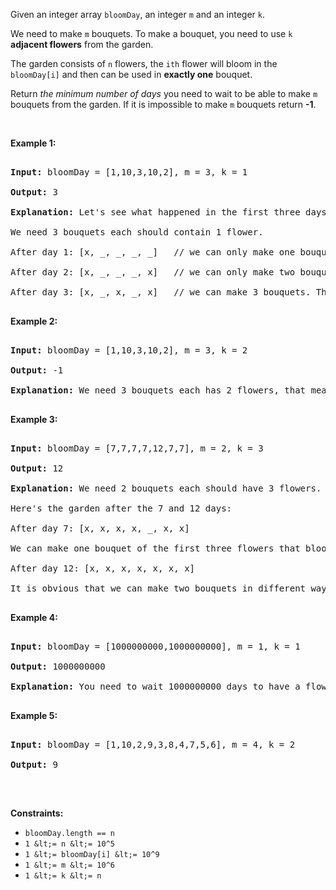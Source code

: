 Given an integer array `` bloomDay ``, an integer `` m `` and an integer `` k ``.

We need to make `` m ``&nbsp;bouquets. To make a bouquet,&nbsp;you need to use `` k `` __adjacent flowers__ from the garden.

The garden consists of `` n `` flowers, the `` ith `` flower will bloom in the `` bloomDay[i] ``&nbsp;and then can be used in&nbsp;__exactly one__ bouquet.

Return _the minimum number of days_ you need to wait to be able to make `` m `` bouquets from the garden. If it is impossible to make `` m `` bouquets return __-1__.

&nbsp;

__Example 1:__

<pre>
<strong>Input:</strong> bloomDay = [1,10,3,10,2], m = 3, k = 1
<strong>Output:</strong> 3
<strong>Explanation:</strong> Let's see what happened in the first three days. x means flower bloomed and _ means flower didn't bloom in the garden.
We need 3 bouquets each should contain 1 flower.
After day 1: [x, _, _, _, _]   // we can only make one bouquet.
After day 2: [x, _, _, _, x]   // we can only make two bouquets.
After day 3: [x, _, x, _, x]   // we can make 3 bouquets. The answer is 3.
</pre>

__Example 2:__

<pre>
<strong>Input:</strong> bloomDay = [1,10,3,10,2], m = 3, k = 2
<strong>Output:</strong> -1
<strong>Explanation:</strong> We need 3 bouquets each has 2 flowers, that means we need 6 flowers. We only have 5 flowers so it is impossible to get the needed bouquets and we return -1.
</pre>

__Example 3:__

<pre>
<strong>Input:</strong> bloomDay = [7,7,7,7,12,7,7], m = 2, k = 3
<strong>Output:</strong> 12
<strong>Explanation:</strong> We need 2 bouquets each should have 3 flowers.
Here's the garden after the 7 and 12 days:
After day 7: [x, x, x, x, _, x, x]
We can make one bouquet of the first three flowers that bloomed. We cannot make another bouquet from the last three flowers that bloomed because they are not adjacent.
After day 12: [x, x, x, x, x, x, x]
It is obvious that we can make two bouquets in different ways.
</pre>

__Example 4:__

<pre>
<strong>Input:</strong> bloomDay = [1000000000,1000000000], m = 1, k = 1
<strong>Output:</strong> 1000000000
<strong>Explanation:</strong> You need to wait 1000000000 days to have a flower ready for a bouquet.
</pre>

__Example 5:__

<pre>
<strong>Input:</strong> bloomDay = [1,10,2,9,3,8,4,7,5,6], m = 4, k = 2
<strong>Output:</strong> 9
</pre>

&nbsp;

__Constraints:__

*   `` bloomDay.length == n ``
*   `` 1 &lt;= n &lt;= 10^5 ``
*   `` 1 &lt;= bloomDay[i] &lt;= 10^9 ``
*   `` 1 &lt;= m &lt;= 10^6 ``
*   `` 1 &lt;= k &lt;= n ``